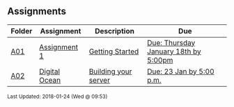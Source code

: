 ## Assignments
| Folder | Assignment | Description | Due|
 | ------------|------------|------------|------------|
 | [A01](./A01) | [ Assignment 1 ](./[A01](./A01)) | [ Getting Started](./[A01](./A01)) | [Due: Thursday January 18th by 5:00pm](./[A01](./A01)) |
 | [A02](./A02) | [ Digital Ocean ](./[A02](./A02)) | [ Building your server](./[A02](./A02)) | [Due: 23 Jan by 5:00 p.m.](./[A02](./A02)) |

<sup>Last Updated: 2018-01-24 (Wed @ 09:53)</sup>
